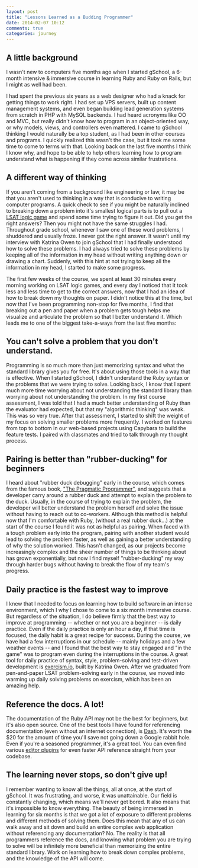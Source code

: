```yaml
---
layout: post
title: "Lessons Learned as a Budding Programmer"
date: 2014-02-07 10:12
comments: true
categories: journey
---
```


## A little background

I wasn't new to computers five months ago when I started gSchool, a 6-month intensive & immersive course in learning Ruby and Ruby on Rails, but I might as well had been.

I had spent the previous six years as a web designer who had a knack for getting things to work right. I had set up VPS servers, built up content management systems, and even began building lead generation systems from scratch in PHP with MySQL backends. I had heard acronyms like OO and MVC, but really didn't know how to program in an object-oriented way, or why models, views, and controllers even mattered. I came to gSchool thinking I would naturally be a top student, as I had been in other courses and programs. I quickly realized this wasn't the case, but it took me some time to come to terms with that. Looking back on the last five months I think I know why, and hope to be able to help others learning how to program understand what is happening if they come across similar frustrations.

<!-- more -->

## A different way of thinking

If you aren't coming from a background like engineering or law, it may be that you aren't used to thinking in a way that is conducive to writing computer programs. A quick check to see if you might be naturally inclined to breaking down a problem into it's smallest logical parts is to pull out a [LSAT logic game](http://www.griffonprep.com/logicgame.html) and spend some time trying to figure it out. Did you get the right answers? Then you might not have the same struggles I had. Throughout grade school, whenever I saw one of these word problems, I shuddered and usually froze. I never got the right answer. It wasn't until my interview with Katrina Owen to join gSchool that I had finally understood how to solve these problems. I had always tried to solve these problems by keeping all of the information in my head without writing anything down or drawing a chart. Suddenly, with this hint at not trying to keep all the information in my head, I started to make some progress.

The first few weeks of the course, we spent at least 30 minutes every morning working on LSAT logic games, and every day I noticed that it took less and less time to get to the correct answers, now that I had an idea of how to break down my thoughts on paper. I didn't notice this at the time, but now that I've been programming non-stop for five months, I find that breaking out a pen and paper when a problem gets tough helps me visualize and articulate the problem so that I better understand it. Which leads me to one of the biggest take-a-ways from the last five months:

## You can't solve a problem that you don't understand.

Programming is so much more than just memorizing syntax and what the standard library gives you for free. It's about using those tools in a way that is effective. When I started gSchool, I didn't understand the Ruby syntax or the problems that we were trying to solve. Looking back, I know that I spent much more time worrying about not understanding the standard library than worrying about not understanding the problem. In my first course assessment, I was told that I had a much better understanding of Ruby than the evaluator had expected, but that my "algorithmic thinking" was weak. This was so very true. After that assessment, I started to shift the weight of my focus on solving smaller problems more frequently. I worked on features from top to bottom in our web-based projects using Capybara to build the feature tests. I paired with classmates and tried to talk through my thought process.

## Pairing is better than "rubber-ducking" for beginners

I heard about "rubber duck debugging" early in the course, which comes from the famous book, ["The Pragmatic Programmer"](http://pragprog.com/the-pragmatic-programmer), and suggests that a developer carry around a rubber duck and attempt to explain the problem to the duck. Usually, in the course of trying to explain the problem, the developer will better understand the problem herself and solve the issue without having to reach out to co-workers. Although this method is helpful now that I'm comfortable with Ruby, (without a real rubber duck...)  at the start of the course I found it was not as helpful as pairing. When faced with a tough problem early into the program, pairing with another student would lead to solving the problem faster, as well as gaining a better understanding of why the solution worked. This hasn't changed, as our projects become increasingly complex and the sheer number of things to be thinking about has grown exponentially, but now I find myself "rubber-ducking" my way through harder bugs without having to break the flow of my team's progress.

## Daily practice is the fastest way to improve

I knew that I needed to focus on learning how to build software in an intense environment, which I why I chose to come to a six month immersive course. But regardless of the situation, I do believe firmly that the best way to improve at programming -- whether or not you are a beginner -- is daily practice. Even if the daily practice is only an hour a day, if that time is focused, the daily habit is a great recipe for success. During the course, we have had a few interruptions in our schedule -- mainly holidays and a few weather events -- and I found that the best way to stay engaged and "in the game" was to program even during the interruptions in the course. A great tool for daily practice of syntax, style, problem-solving and test-driven development is [exercism.io](http://exercism.io), built by Katrina Owen. After we graduated from pen-and-paper LSAT problem-solving early in the course, we moved into warming up daily solving problems on exercism, which has been an amazing help.

## Reference the docs. A lot!

The documentation of the Ruby API may not be the best for beginners, but it's also open source. One of the best tools I have found for referencing documentation (even without an internet connection), is [Dash](https://itunes.apple.com/us/app/dash-docs-snippets/id458034879?mt=12). It's worth the $20 for the amount of time you'll save not going down a Google rabbit hole. Even if you're a seasoned programmer, it's a great tool. You can even find various [editor plugins](https://github.com/rizzatti/dash.vim) for even faster API reference straight from your codebase.

## The learning never stops, so don't give up!

I remember wanting to know all the things, all at once, at the start of gSchool. It was frustrating, and worse, it was unattainable. Our field is constantly changing, which means we'll never get bored. It also means that it's impossible to know everything. The beauty of being immersed in learning for six months is that we got a lot of exposure to different problems and different methods of solving them. Does this mean that any of us can walk away and sit down and build an entire complex web application without referencing any documentation? No. The reality is that all programmers reference the docs, and knowing what problem you are trying to solve will be infinitely more beneficial than memorizing the entire standard library. Work on learning how to break down complex problems, and the knowledge of the API will come.
